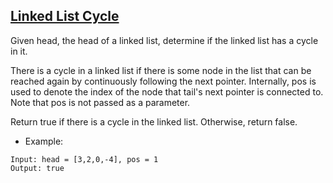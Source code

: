 ## [Linked List Cycle](https://leetcode.com/problems/linked-list-cycle/description/)

Given head, the head of a linked list, determine if the linked list has a cycle in it.

There is a cycle in a linked list if there is some node in the list that can be reached again by continuously following the next pointer. Internally, pos is used to denote the index of the node that tail's next pointer is connected to. Note that pos is not passed as a parameter.

Return true if there is a cycle in the linked list. Otherwise, return false.

- Example:
```
Input: head = [3,2,0,-4], pos = 1
Output: true
```
